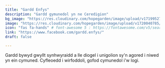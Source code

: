 ```yaml
---
title: "Gardd Enfys"
description: "Gardd gymunedol yn ne Ceredigion"
bg_image: "https://res.cloudinary.com/hopegarden/image/upload/v1719952740/title-poppy.webp"
image: "https://res.cloudinary.com/hopegarden/image/upload/v1720040785/garddenfys.webp"
icon: "fas fa-hands" # font-awesome 5 : https://fontawesome.com/v5/search
link: "https://www.facebook.com/gardd.enfys/"
draft: false

---
```


Gardd bywyd gwyllt synhwyraidd a lle diogel i unigolion sy'n agored i niwed yn ein cymuned. Cyfleoedd i wirfoddoli, gofod cymunedol i'w logi.
